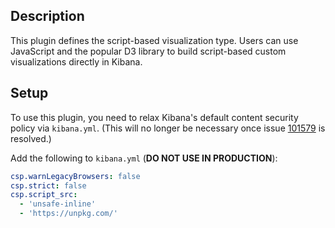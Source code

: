 ## Description

This plugin defines the script-based visualization type. Users can use JavaScript and the popular D3 library to build script-based custom visualizations directly in Kibana.

## Setup

To use this plugin, you need to relax Kibana's default content security policy via `kibana.yml`. (This will no longer be necessary once issue [101579](https://github.com/elastic/kibana/issues/101579) is resolved.)

Add the following to `kibana.yml` (**DO NOT USE IN PRODUCTION**):

```yml
csp.warnLegacyBrowsers: false
csp.strict: false
csp.script_src:
  - 'unsafe-inline'
  - 'https://unpkg.com/'
```
